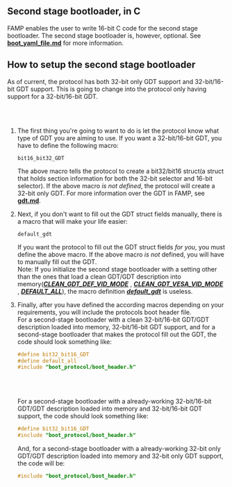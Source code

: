 ## Second stage bootloader, in C
<p>FAMP enables the user to write 16-bit C code for the second stage bootloader. The second stage bootloader is, however, optional. See <b><u><a href="https://github.com/MocaCDev/boot_protocol/blob/main/docs/boot_yaml_file.md">boot_yaml_file.md</a></u></b> for more information.</br></p>

## How to setup the second stage bootloader
<p>As of current, the protocol has both 32-bit only GDT support and 32-bit/16-bit GDT support. This is going to change into the protocol only having support for a 32-bit/16-bit GDT.</p></br></br>
<ol>
<li>The first thing you're going to want to do is let the protocol know what type of GDT you are aiming to use. If you want a 32-bit/16-bit GDT, you have to define the following macro: </li>

```bit16_bit32_GDT```

<p>The above macro tells the protocol to create a bit32/bit16 struct(a struct that holds section information for both the 32-bit selector and 16-bit selector). If the above macro <i>is not defined</i>, the protocol will create a 32-bit only GDT. For more information over the GDT in FAMP, see <b><u><a href="https://github.com/MocaCDev/boot_protocol/blob/main/docs/gdt.md">gdt.md</a></u></b>.</br></p>
<li>Next, if you don't want to fill out the GDT struct fields manually, there is a macro that will make your life easier:</li>

```default_gdt```

<p>If you want the protocol to fill out the GDT struct fields <i>for you</i>, you must define the above macro. If the above macro <i>is not</i> defined, you will have to manually fill out the GDT.</br>Note: If you initialize the second stage bootloader with a setting other than the ones that load a clean GDT/GDT description into memory(<b><i><u>CLEAN_GDT_DEF_VID_MODE</u></i></b> , <b><i><u>CLEAN_GDT_VESA_VID_MODE</u></i></b> , <b><i><u>DEFAULT_ALL</u></i></b>), the macro definition <b><i><u>default_gdt</u></i></b> is useless.</p>

<li>Finally, after you have defined the according macros depending on your requirements, you will include the protocols boot header file.</br>For a second-stage bootloader with a clean 32-bit/16-bit GDT/GDT description loaded into memory, 32-bit/16-bit GDT support, and for a second-stage bootloader that makes the protocol fill out the GDT, the code should look something like: </li>

```c
#define bit32_bit16_GDT
#define default_all
#include "boot_protocol/boot_header.h"
```
</br></br>
<p>For a second-stage bootloader with a already-working 32-bit/16-bit GDT/GDT description loaded into memory and 32-bit/16-bit GDT support, the code should look something like:</p>

```c
#define bit32_bit16_GDT
#include "boot_protocol/boot_header.h"
```

<p>And, for a second-stage bootloader with a already-working 32-bit only GDT/GDT description loaded into memory and 32-bit only GDT support, the code will be:</p>

```c
#include "boot_protocol/boot_header.h"
```

</ol>
